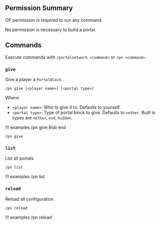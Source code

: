 ## Permission Summary

OP permission is required to run any command.

No permission is necessary to build a portal.

## Commands

Execute commands with `/portalnetwork <command>` or `/pn <command>`.

### `give`

Give a player a `PortalBlock`

`/pn give [<player name>] [<portal type>]`

Where:

* `<player name>`: Who to give it to. Defaults to yourself.
* `<portal type>`: Type of portal block to give. Defaults to `nether`. Built in types are `nether`, `end`, `hidden`.

!!! examples
    /pn give Bob end
    
    /pn give
    
### `list`

List all portals

`/pn list`

!!! examples
    /pn list
    

### `reload`

Reload all configuration.

`/pn reload`

!!! examples
    /pn reload